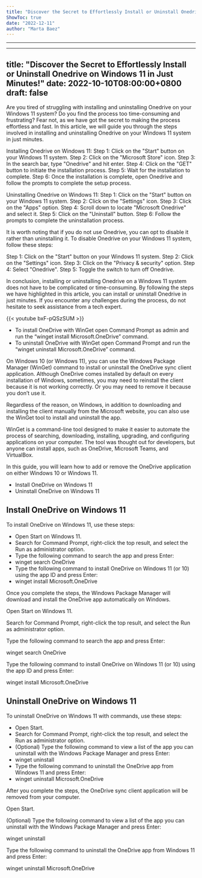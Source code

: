 ```yaml
---
title: "Discover the Secret to Effortlessly Install or Uninstall Onedrive on Windows 11 in Just Minutes!"
ShowToc: true 
date: "2022-12-11"
author: "Marta Baez"
---
```

*****
---
title: "Discover the Secret to Effortlessly Install or Uninstall Onedrive on Windows 11 in Just Minutes!"
date: 2022-10-10T08:00:00+0800
draft: false
---

Are you tired of struggling with installing and uninstalling Onedrive on your Windows 11 system? Do you find the process too time-consuming and frustrating? Fear not, as we have got the secret to making the process effortless and fast. In this article, we will guide you through the steps involved in installing and uninstalling Onedrive on your Windows 11 system in just minutes.

Installing Onedrive on Windows 11:
Step 1: Click on the "Start" button on your Windows 11 system.
Step 2: Click on the "Microsoft Store" icon.
Step 3: In the search bar, type "Onedrive" and hit enter.
Step 4: Click on the "GET" button to initiate the installation process.
Step 5: Wait for the installation to complete.
Step 6: Once the installation is complete, open Onedrive and follow the prompts to complete the setup process.

Uninstalling Onedrive on Windows 11:
Step 1: Click on the "Start" button on your Windows 11 system.
Step 2: Click on the "Settings" icon.
Step 3: Click on the "Apps" option.
Step 4: Scroll down to locate "Microsoft Onedrive" and select it.
Step 5: Click on the "Uninstall" button.
Step 6: Follow the prompts to complete the uninstallation process.

It is worth noting that if you do not use Onedrive, you can opt to disable it rather than uninstalling it. To disable Onedrive on your Windows 11 system, follow these steps:

Step 1: Click on the "Start" button on your Windows 11 system.
Step 2: Click on the "Settings" icon.
Step 3: Click on the "Privacy & security" option.
Step 4: Select "Onedrive".
Step 5: Toggle the switch to turn off Onedrive.

In conclusion, installing or uninstalling Onedrive on a Windows 11 system does not have to be complicated or time-consuming. By following the steps we have highlighted in this article, you can install or uninstall Onedrive in just minutes. If you encounter any challenges during the process, do not hesitate to seek assistance from a tech expert.

{{< youtube bxF-pQSzSUM >}} 



- To install OneDrive with WinGet open Command Prompt as admin and run the “winget install Microsoft.OneDrive” command.
 - To uninstall OneDrive with WinGet open Command Prompt and run the “winget uninstall Microsoft.OneDrive” command.

 
On Windows 10 (or Windows 11), you can use the Windows Package Manager (WinGet) command to install or uninstall the OneDrive sync client application. Although OneDrive comes installed by default on every installation of Windows, sometimes, you may need to reinstall the client because it is not working correctly. Or you may need to remove it because you don’t use it. 
 
Regardless of the reason, on Windows, in addition to downloading and installing the client manually from the Microsoft website, you can also use the WinGet tool to install and uninstall the app.
 
WinGet is a command-line tool designed to make it easier to automate the process of searching, downloading, installing, upgrading, and configuring applications on your computer. The tool was thought out for developers, but anyone can install apps, such as OneDrive, Microsoft Teams, and VirtualBox.
 
In this guide, you will learn how to add or remove the OneDrive application on either Windows 10 or Windows 11.
 
- Install OneDrive on Windows 11
 - Uninstall OneDrive on Windows 11

 
## Install OneDrive on Windows 11
 
To install OneDrive on Windows 11, use these steps:
 
- Open Start on Windows 11.
 - Search for Command Prompt, right-click the top result, and select the Run as administrator option.
 - Type the following command to search the app and press Enter:
 - winget search OneDrive
 - Type the following command to install OneDrive on Windows 11 (or 10) using the app ID and press Enter:
 - winget install Microsoft.OneDrive

 
Once you complete the steps, the Windows Package Manager will download and install the OneDrive app automatically on Windows.
 
Open Start on Windows 11.
 
Search for Command Prompt, right-click the top result, and select the Run as administrator option.
 
Type the following command to search the app and press Enter:
 
winget search OneDrive
 
Type the following command to install OneDrive on Windows 11 (or 10) using the app ID and press Enter:
 
winget install Microsoft.OneDrive
 

 
## Uninstall OneDrive on Windows 11
 
To uninstall OneDrive on Windows 11 with commands, use these steps:
 
- Open Start.
 - Search for Command Prompt, right-click the top result, and select the Run as administrator option.
 - (Optional) Type the following command to view a list of the app you can uninstall with the Windows Package Manager and press Enter:
 - winget uninstall
 - Type the following command to uninstall the OneDrive app from Windows 11 and press Enter:
 - winget uninstall Microsoft.OneDrive

 
After you complete the steps, the OneDrive sync client application will be removed from your computer.
 
Open Start.
 
(Optional) Type the following command to view a list of the app you can uninstall with the Windows Package Manager and press Enter:
 
winget uninstall
 
Type the following command to uninstall the OneDrive app from Windows 11 and press Enter:
 
winget uninstall Microsoft.OneDrive




